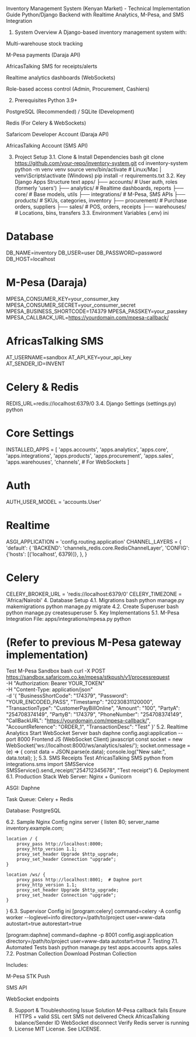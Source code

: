 Inventory Management System (Kenyan Market) - Technical Implementation Guide
Python/Django Backend with Realtime Analytics, M-Pesa, and SMS Integration

1. System Overview
A Django-based inventory management system with:

Multi-warehouse stock tracking

M-Pesa payments (Daraja API)

AfricasTalking SMS for receipts/alerts

Realtime analytics dashboards (WebSockets)

Role-based access control (Admin, Procurement, Cashiers)

2. Prerequisites
Python 3.9+

PostgreSQL (Recommended) / SQLite (Development)

Redis (For Celery & WebSockets)

Safaricom Developer Account (Daraja API)

AfricasTalking Account (SMS API)

3. Project Setup
3.1. Clone & Install Dependencies
bash
git clone https://github.com/your-repo/inventory-system.git
cd inventory-system
python -m venv venv
source venv/bin/activate  # Linux/Mac | venv\Scripts\activate (Windows)
pip install -r requirements.txt
3.2. Key Django Apps Structure
text
apps/
├── accounts/          # User auth, roles (formerly 'users')
├── analytics/         # Realtime dashboards, reports
├── core/              # Base models, utils
├── integrations/      # M-Pesa, SMS APIs
├── products/          # SKUs, categories, inventory
├── procurement/       # Purchase orders, suppliers
├── sales/             # POS, orders, receipts
├── warehouses/        # Locations, bins, transfers
3.3. Environment Variables (.env)
ini
# Database
DB_NAME=inventory
DB_USER=user
DB_PASSWORD=password
DB_HOST=localhost

# M-Pesa (Daraja)
MPESA_CONSUMER_KEY=your_consumer_key
MPESA_CONSUMER_SECRET=your_consumer_secret
MPESA_BUSINESS_SHORTCODE=174379
MPESA_PASSKEY=your_passkey
MPESA_CALLBACK_URL=https://yourdomain.com/mpesa-callback/

# AfricasTalking SMS
AT_USERNAME=sandbox
AT_API_KEY=your_api_key
AT_SENDER_ID=INVENT

# Celery & Redis
REDIS_URL=redis://localhost:6379/0
3.4. Django Settings (settings.py)
python
# Core Settings
INSTALLED_APPS = [
    'apps.accounts',
    'apps.analytics',
    'apps.core',
    'apps.integrations',
    'apps.products',
    'apps.procurement',
    'apps.sales',
    'apps.warehouses',
    'channels',  # For WebSockets
]

# Auth
AUTH_USER_MODEL = 'accounts.User'

# Realtime
ASGI_APPLICATION = 'config.routing.application'
CHANNEL_LAYERS = {
    'default': {
        'BACKEND': 'channels_redis.core.RedisChannelLayer',
        'CONFIG': {'hosts': [('localhost', 6379)]},
    },
}

# Celery
CELERY_BROKER_URL = 'redis://localhost:6379/0'
CELERY_TIMEZONE = 'Africa/Nairobi'
4. Database Setup
4.1. Migrations
bash
python manage.py makemigrations
python manage.py migrate
4.2. Create Superuser
bash
python manage.py createsuperuser
5. Key Implementations
5.1. M-Pesa Integration
File: apps/integrations/mpesa.py
python
# (Refer to previous M-Pesa gateway implementation)
Test M-Pesa Sandbox
bash
curl -X POST https://sandbox.safaricom.co.ke/mpesa/stkpush/v1/processrequest \
  -H "Authorization: Bearer YOUR_TOKEN" \
  -H "Content-Type: application/json" \
  -d '{
    "BusinessShortCode": "174379",
    "Password": "YOUR_ENCODED_PASS",
    "Timestamp": "20230831120000",
    "TransactionType": "CustomerPayBillOnline",
    "Amount": "100",
    "PartyA": "254708374149",
    "PartyB": "174379",
    "PhoneNumber": "254708374149",
    "CallBackURL": "https://yourdomain.com/mpesa-callback/",
    "AccountReference": "ORDER_1",
    "TransactionDesc": "Test"
  }'
5.2. Realtime Analytics
Start WebSocket Server
bash
daphne config.asgi:application --port 8000
Frontend JS (WebSocket Client)
javascript
const socket = new WebSocket('ws://localhost:8000/ws/analytics/sales/');
socket.onmessage = (e) => {
    const data = JSON.parse(e.data);
    console.log("New sale:", data.total);
};
5.3. SMS Receipts
Test AfricasTalking SMS
python
from integrations.sms import SMSService
SMSService().send_receipt("254712345678", "Test receipt")
6. Deployment
6.1. Production Stack
Web Server: Nginx + Gunicorn

ASGI: Daphne

Task Queue: Celery + Redis

Database: PostgreSQL

6.2. Sample Nginx Config
nginx
server {
    listen 80;
    server_name inventory.example.com;

    location / {
        proxy_pass http://localhost:8000;
        proxy_http_version 1.1;
        proxy_set_header Upgrade $http_upgrade;
        proxy_set_header Connection "upgrade";
    }

    location /ws/ {
        proxy_pass http://localhost:8001;  # Daphne port
        proxy_http_version 1.1;
        proxy_set_header Upgrade $http_upgrade;
        proxy_set_header Connection "upgrade";
    }
}
6.3. Supervisor Config
ini
[program:celery]
command=celery -A config worker --loglevel=info
directory=/path/to/project
user=www-data
autostart=true
autorestart=true

[program:daphne]
command=daphne -p 8001 config.asgi:application
directory=/path/to/project
user=www-data
autostart=true
7. Testing
7.1. Automated Tests
bash
python manage.py test apps.accounts apps.sales
7.2. Postman Collection
Download Postman Collection

Includes:

M-Pesa STK Push

SMS API

WebSocket endpoints

8. Support & Troubleshooting
Issue	Solution
M-Pesa callback fails	Ensure HTTPS + valid SSL cert
SMS not delivered	Check AfricasTalking balance/Sender ID
WebSocket disconnect	Verify Redis server is running
9. License
MIT License. See LICENSE.

